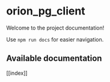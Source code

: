 # orion_pg_client

Welcome to the project documentation!

Use `npm run docs` for easier navigation.

## Available documentation

[[index]]
